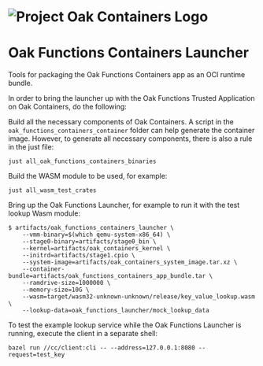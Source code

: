 <!-- Oak Logo Start -->
<!-- An HTML element is intentionally used since GitHub recommends this approach to handle different images in dark/light modes. Ref: https://docs.github.com/en/get-started/writing-on-github/getting-started-with-writing-and-formatting-on-github/basic-writing-and-formatting-syntax#specifying-the-theme-an-image-is-shown-to -->
<!-- markdownlint-disable-next-line MD033 -->
<h1><picture><source media="(prefers-color-scheme: dark)" srcset="/docs/oak-logo/svgs/oak-containers-negative-colour.svg?sanitize=true"><source media="(prefers-color-scheme: light)" srcset="/docs/oak-logo/svgs/oak-containers.svg?sanitize=true"><img alt="Project Oak Containers Logo" src="/docs/oak-logo/svgs/oak-containers.svg?sanitize=true"></picture></h1>
<!-- Oak Logo End -->

# Oak Functions Containers Launcher

Tools for packaging the Oak Functions Containers app as an OCI runtime bundle.

In order to bring the launcher up with the Oak Functions Trusted Application on
Oak Containers, do the following:

Build all the necessary components of Oak Containers. A script in the
`oak_functions_containers_container` folder can help generate the container
image. However, to generate all necessary components, there is also a rule in
the just file:

```console
just all_oak_functions_containers_binaries
```

Build the WASM module to be used, for example:

```console
just all_wasm_test_crates
```

Bring up the Oak Functions Launcher, for example to run it with the test lookup
Wasm module:

```console
$ artifacts/oak_functions_containers_launcher \
    --vmm-binary=$(which qemu-system-x86_64) \
    --stage0-binary=artifacts/stage0_bin \
    --kernel=artifacts/oak_containers_kernel \
    --initrd=artifacts/stage1.cpio \
    --system-image=artifacts/oak_containers_system_image.tar.xz \
    --container-bundle=artifacts/oak_functions_containers_app_bundle.tar \
    --ramdrive-size=1000000 \
    --memory-size=10G \
    --wasm=target/wasm32-unknown-unknown/release/key_value_lookup.wasm \
    --lookup-data=oak_functions_launcher/mock_lookup_data
```

To test the example lookup service while the Oak Functions Launcher is running,
execute the client in a separate shell:

```console
bazel run //cc/client:cli -- --address=127.0.0.1:8080 --request=test_key
```
